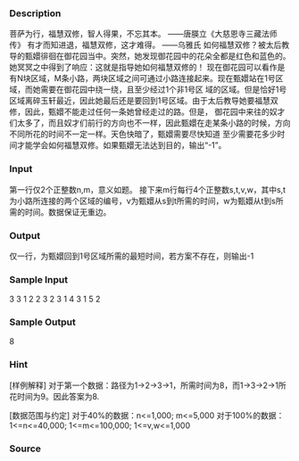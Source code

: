 
### Description
菩萨为行，福慧双修，智人得果，不忘其本。
——唐朠立《大慈恩寺三藏法师传》
有才而知进退，福慧双修，这才难得。
——乌雅氏
如何福慧双修？被太后教导的甄嬛徘徊在御花园当中。突然，她发现御花园中的花朵全都是红色和蓝色的。她冥冥之中得到了响应：这就是指导她如何福慧双修的！ 现在御花园可以看作是有N块区域，M条小路，两块区域之间可通过小路连接起来。现在甄嬛站在1号区域，而她需要在御花园中绕一绕，且至少经过1个非1号区 域的区域。但是恰好1号区域离碎玉轩最近，因此她最后还是要回到1号区域。由于太后教导她要福慧双修，因此，甄嬛不能走过任何一条她曾经走过的路。但是， 御花园中来往的奴才们太多了，而且奴才们前行的方向也不一样，因此甄嬛在走某条小路的时候，方向不同所花的时间不一定一样。天色快暗了，甄嬛需要尽快知道 至少需要花多少时间才能学会如何福慧双修。如果甄嬛无法达到目的，输出“-1”。

### Input
第一行仅2个正整数n,m，意义如题。
接下来m行每行4个正整数s,t,v,w，其中s,t为小路所连接的两个区域的编号，v为甄嬛从s到t所需的时间，w为甄嬛从t到s所需的时间。数据保证无重边。
### Output
仅一行，为甄嬛回到1号区域所需的最短时间，若方案不存在，则输出-1
### Sample Input
3 3
1 2 2 3
2 3 1 4
3 1 5 2
### Sample Output
8
### Hint
[样例解释]
对于第一个数据：路径为1->2->3->1，所需时间为8，而1->3->2->1所花时间为9。因此答案为8.

[数据范围与约定]
对于40%的数据：n<=1,000; m<=5,000
对于100%的数据：1<=n<=40,000; 1<=m<=100,000; 1<=v,w<=1,000
### Source

